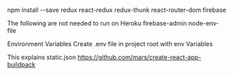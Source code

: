 
npm install --save redux react-redux redux-thunk react-router-dom firebase

The following are not needed to run on Heroku
firebase-admin node-env-file


Environment Variables
Create .env file in project root with env Variables

This explains static.json 
https://github.com/mars/create-react-app-buildpack
